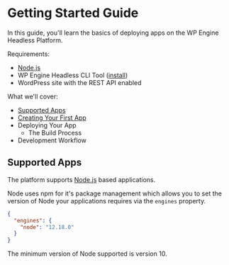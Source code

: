 # Getting Started Guide

In this guide, you'll learn the basics of deploying apps on the WP Engine Headless Platform.

Requirements:

- [Node.js](https://nodejs.org/en/download/)
- WP Engine Headless CLI Tool ([install](../../README.md#installation))
- WordPress site with the REST API enabled

What we'll cover:

- [Supported Apps](#supported-apps)
- [Creating Your First App](./create-app.md)
- Deploying Your App
  - The Build Process
- Development Workflow

## Supported Apps

The platform supports [Node.js](https://nodejs.org/) based applications.

Node uses npm for it's package management which allows you to set the version of Node your applications requires via the `engines` property.

```json
{
  "engines": {
    "node": "12.18.0"
  }
}
```

The minimum version of Node supported is version 10.
